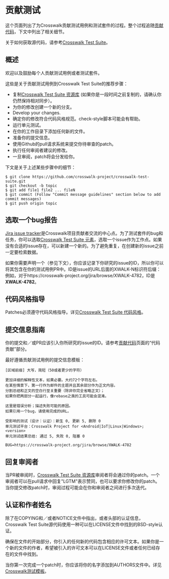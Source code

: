 # 贡献测试
这个页面列出了为Crosswalk贡献测试用例和测试套件的过程。整个过程追随[贡献代码](/contribute/contributing-code.html)，下文中列出了相关细节。

关于如何获取源代码，请参考[Crosswalk Test Suite](/documentation/test_suite.html)。


## 概述

欢迎以及鼓励每个人贡献测试用例或者测试套件。

这些是关于贡献测试用例到Crosswalk Test Suite的推荐步骤：

* 复制[Crosswalk Test Suite 资源库](https://github.com/crosswalk-project/crosswalk-test-suite) (如果你是一段时间之前复制的，请确认你仍然保持相对同步）。
* 为你的修改创建一个新的分支。
* Develop your changes.
* 确定你的修改符合代码风格规范。check-style脚本可能会有帮助。
* 运行单元测试。
* 在你的工作目录下添加任何新的文件。
* 准备你的提交信息。
* 使用Github的pull请求系统来提交你待审查的patch。
* 执行任何审阅者建议的修改。
* 一旦审阅，patch将会分发给你。

下文是关于上述某些步骤中的细节：

    $ git clone https://github.com/crosswalk-project/crosswalk-test-suite.git
    $ git checkout -b topic
    $ git add file1 file2 ... fileN 
    $ git commit (Follow "Commit message guidelines" section below to add commit messages)
    $ git push origin topic

## 选取一个bug报告

[Jira issue tracker](https://crosswalk-project.org/jira/)是Crosswalk项目贡献者交流的中心点。为了测试套件的bug和任务，你可以选取[Crosswalk Test Suite 元素](https://crosswalk-project.org/jira/browse/XWALK/component/10303)，选取一个issue作为工作点。如果没有合适的issue存在，可以新建一个新的。为了避免重复，在创建新的issue之前一定要检索数据。

如果你需要声明一个（参见下文），你应该记录下你研究的issue的ID，所以你可以将其包含在你的测试用例PR中。ID是issue的URL后面的XWALK-N标识符后缀：例如，对于https://crosswalk-project.org/jira/browse/XWALK-4782，ID是**XWALK-4782**。


## 代码风格指导

Patches必须遵守代码风格指导。详见[Crosswalk Test Suite 代码风格](https://github.com/crosswalk-project/crosswalk-test-suite/blob/master/doc/Coding_Style_Guide_CheatSheet.md)。


## 提交信息指南

你的提交和／或PR应该引入你所研究的issue的ID。请参考[贡献代码](/contribute/contributing-code.html)页面的“代码贡献”部分。

最好遵循贡献测试用例的提交信息模板：


    [区域前缀] 大写，简短（50或者更少的字符）

    更加详细的解释性文本，如果必要。大约72个字符左右。
    在某些情景下，第一行作为邮件的主题并且其余部分作为正文内容。
    分割总结和正文的空白行至关重要（除非你完全省略正文）；
    如果你把两部分一起运行，像rebase之类的工具可能会混淆。

    这里是错误分析；描述失败可能的原因。
    如果引用一个bug，请使用完成的URL。

    受影响的测试（设计｜认证）：新生 0, 更新 5, 删除 0
    单元测试平台：Crosswalk Project for <Android|IoT|Linux|Windows>; <version>
    单元测试结果总结: 通过 5, 失败 0, 阻塞 0

    BUG=https://crosswalk-project.org/jira/browse/XWALK-4782

## 回复审阅者

当PR被审阅时，[Crosswalk Test Suite 资源库](https://github.com/crosswalk-project/crosswalk-test-suite)审阅者将会通过你的patch。一个审阅者可以在pull请求中回复"LGTM"表示赞同，也可以要求你修改你的patch。当你提交修改patch时，审阅过程可能会在你和审阅者之间进行多次迭代。


## 认证和作者姓名

除了在COPYING和／或者NOTICE文件中指出，或者头部的认证信息，Crosswalk Test Suite源代码使用一种可以在LICENSE文件中找到的BSD-style认证。 

确保在文件的开始部分，你引入的任何新的代码包含相应的许可文本。如果你是一个新的文件的作者，希望被引入的许可文本可以在LICENSE文件或者任何已经存在的文件中找到。

当你第一次完成一个patch时，你应该将你的名字添加到AUTHORS文件中。详见[Crosswalk测试模板](https://github.com/crosswalk-project/crosswalk-test-suite/blob/master/tools/template/)。

 
